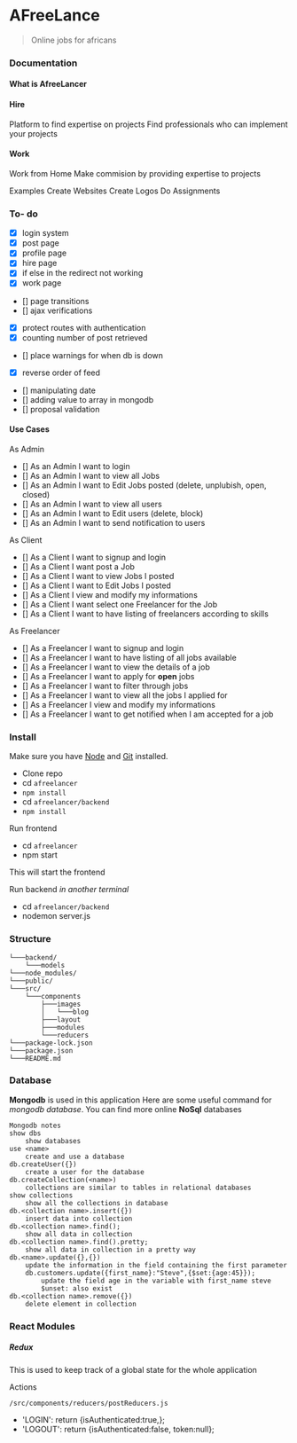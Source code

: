 # AFreeLance
>Online jobs for africans

### Documentation
#### What is AfreeLancer
#### Hire
Platform to find expertise on projects
Find professionals who can implement your projects

#### Work
Work from Home
Make commision by providing expertise to projects

Examples
Create Websites
Create Logos
Do Assignments

### To- do
- [x] login system
- [x] post page
- [X] profile page
- [X] hire page
- [x] if else in the redirect not working
- [x] work page
- [] page transitions
- [] ajax verifications
- [x] protect routes with authentication
- [x] counting number of post retrieved
- [] place warnings for when db is down
- [x] reverse order of feed
- [] manipulating date
- [] adding value to array in mongodb
- [] proposal validation

#### Use Cases
As Admin
- [] As an Admin I want to login
- [] As an Admin I want to view all Jobs
- [] As an Admin I want to Edit Jobs posted (delete, unplubish, open, closed)
- [] As an Admin I want to view all users
- [] As an Admin I want to Edit users (delete, block)
- [] As an Admin I want to send notification to users

As Client
- [] As a Client I want to signup and login
- [] As a Client I want post a Job
- [] As a Client I want to view Jobs I posted
- [] As a Client I want to Edit Jobs I posted
- [] As a Client I view and modify my informations
- [] As a Client I want select one Freelancer for the Job
- [] As a Client I want to have listing of freelancers according to skills


As Freelancer
- [] As a Freelancer I want to signup and login
- [] As a Freelancer I want to have listing of all jobs available
- [] As a Freelancer I want to view the details of a job
- [] As a Freelancer I want to apply for **open** jobs
- [] As a Freelancer I want to filter through jobs
- [] As a Freelancer I want to view all the jobs I applied for
- [] As a Freelancer I view and modify my informations
- [] As a Freelancer I want to get notified when I am accepted for a job

### Install
Make sure you have [Node](www.google.com) and [Git](www.github.com) installed.
- Clone repo
- cd `afreelancer`
- `npm install`
- cd `afreelancer/backend`
- `npm install`

Run frontend
- cd `afreelancer`
- npm start

This will start the frontend

Run backend _in another terminal_
- cd `afreelancer/backend`
- nodemon server.js

### Structure

    └───backend/
        └───models
    └───node_modules/
    └───public/
    └───src/
        └───components
            ├───images
            │   └───blog
            ├───layout
            ├───modules
            └───reducers
    └───package-lock.json
    └───package.json
    └───README.md


### Database
**Mongodb** is used in this application
Here are some useful command for _mongodb database_. You can find more online
**NoSql** databases

```
Mongodb notes
show dbs
    show databases
use <name>
    create and use a database
db.createUser({})
    create a user for the database
db.createCollection(<name>)
    collections are similar to tables in relational databases
show collections
    show all the collections in database
db.<collection name>.insert({})
    insert data into collection
db.<collection name>.find();
    show all data in collection
db.<collection name>.find().pretty;
    show all data in collection in a pretty way
db.<name>.update({},{})
    update the information in the field containing the first parameter
    db.customers.update({first_name}:"Steve",{$set:{age:45}});
        update the field age in the variable with first_name steve
        $unset: also exist
db.<collection name>.remove({})
    delete element in collection
```

### React Modules
##### Redux
This is used to keep track of a global state for the whole application

 Actions

`/src/components/reducers/postReducers.js `
- 'LOGIN':   return {isAuthenticated:true,};
- 'LOGOUT': return {isAuthenticated:false, token:null};